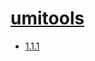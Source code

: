 # [umitools](https://hpc.nih.gov/apps/umitools.html)
- [1.1.1](/high-throughput-sequencing/umitools/1.1.1)
